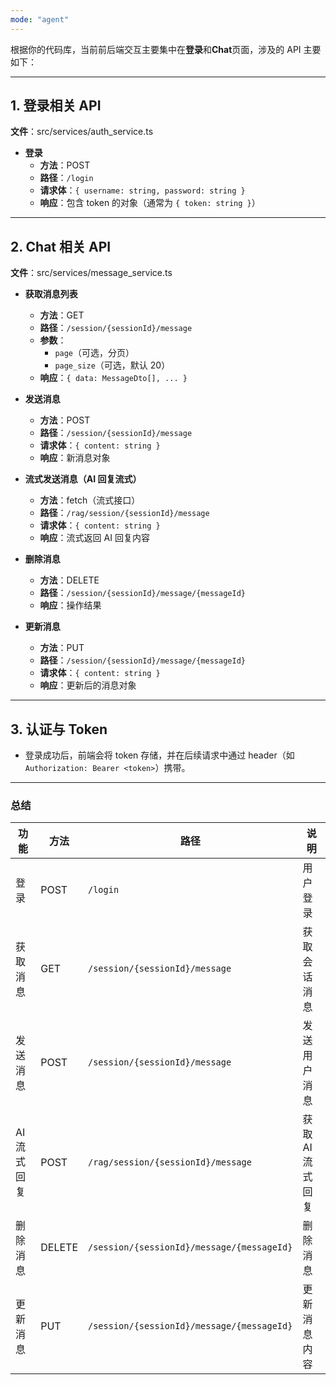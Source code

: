 ```yaml
---
mode: "agent"
---
```


根据你的代码库，当前前后端交互主要集中在**登录**和**Chat**页面，涉及的 API 主要如下：

---

## 1. 登录相关 API

**文件**：src/services/auth_service.ts

- **登录**
  - **方法**：POST
  - **路径**：`/login`
  - **请求体**：`{ username: string, password: string }`
  - **响应**：包含 token 的对象（通常为 `{ token: string }`）

---

## 2. Chat 相关 API

**文件**：src/services/message_service.ts

- **获取消息列表**

  - **方法**：GET
  - **路径**：`/session/{sessionId}/message`
  - **参数**：
    - `page`（可选，分页）
    - `page_size`（可选，默认 20）
  - **响应**：`{ data: MessageDto[], ... }`

- **发送消息**

  - **方法**：POST
  - **路径**：`/session/{sessionId}/message`
  - **请求体**：`{ content: string }`
  - **响应**：新消息对象

- **流式发送消息（AI 回复流式）**

  - **方法**：fetch（流式接口）
  - **路径**：`/rag/session/{sessionId}/message`
  - **请求体**：`{ content: string }`
  - **响应**：流式返回 AI 回复内容

- **删除消息**

  - **方法**：DELETE
  - **路径**：`/session/{sessionId}/message/{messageId}`
  - **响应**：操作结果

- **更新消息**
  - **方法**：PUT
  - **路径**：`/session/{sessionId}/message/{messageId}`
  - **请求体**：`{ content: string }`
  - **响应**：更新后的消息对象

---

## 3. 认证与 Token

- 登录成功后，前端会将 token 存储，并在后续请求中通过 header（如 `Authorization: Bearer <token>`）携带。

---

### 总结

| 功能        | 方法   | 路径                                       | 说明             |
| ----------- | ------ | ------------------------------------------ | ---------------- |
| 登录        | POST   | `/login`                                   | 用户登录         |
| 获取消息    | GET    | `/session/{sessionId}/message`             | 获取会话消息     |
| 发送消息    | POST   | `/session/{sessionId}/message`             | 发送用户消息     |
| AI 流式回复 | POST   | `/rag/session/{sessionId}/message`         | 获取 AI 流式回复 |
| 删除消息    | DELETE | `/session/{sessionId}/message/{messageId}` | 删除消息         |
| 更新消息    | PUT    | `/session/{sessionId}/message/{messageId}` | 更新消息内容     |
